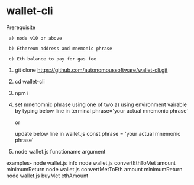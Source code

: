 # wallet-cli

Prerequisite

     a) node v10 or above
 
     b) Ethereum address and mnemonic phrase
 
     c) Eth balance to pay for gas fee


1) git clone https://github.com/autonomoussoftware/wallet-cli.git

2) cd wallet-cli

3) npm i

4) set mnenomnic phrase using one of two 
    a) using environment vairable by typing below line in terminal
    phrase='your actual mnemonic phrase'

    or

    update below line in wallet.js 
    const phrase = 'your actual mnemonic phrase'

5) node wallet.js functioname argument

examples- 
node wallet.js info
node wallet.js convertEthToMet amount minimumReturn
node wallet.js convertMetToEth amount minimumReturn
node wallet.js buyMet ethAmount
